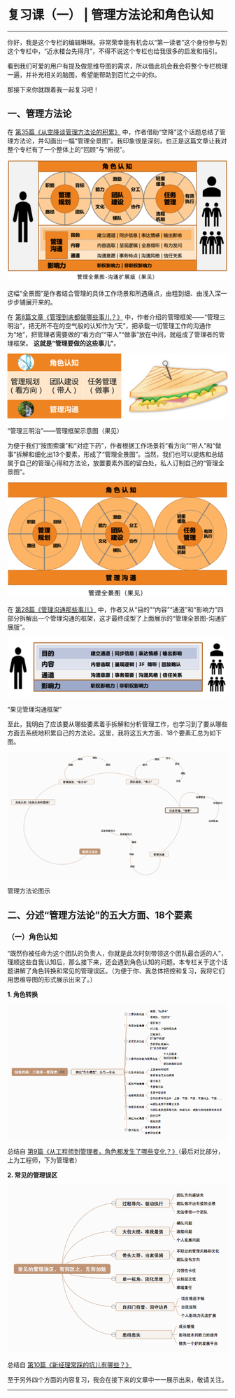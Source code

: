# 复习课（一） | 管理方法论和角色认知
* * *

你好，我是这个专栏的编辑琳琳。非常荣幸能有机会以“第一读者”这个身份参与到这个专栏中，“近水楼台先得月”，不得不说这个专栏也给我很多的启发和指引。

看到我们可爱的用户有提及做思维导图的需求，所以借此机会我会将整个专栏梳理一遍，并补充相关的脑图，希望能帮助到百忙之中的你。

那接下来你就跟着我一起复习吧！

## 一、管理方法论

在 [第35篇《从空降谈管理方法论的积累》](https://time.geekbang.org/column/article/64689) 中，作者借助“空降”这个话题总结了管理方法论，并勾画出一幅“管理全景图”。我印象很是深刻，也正是这篇文章让我对整个专栏有了一个整体上的“回顾”与“俯视”。

![](images/67186/67a4159cabd32da3da23a9a0ef378495.png)

这幅“全景图”是作者结合管理的具体工作场景和所遇痛点，由粗到细、由浅入深一步步铺展开来的。

在 [第8篇文章《管理到底都做哪些事儿？》](https://time.geekbang.org/column/article/14534) 中，作者介绍的管理框架——“管理三明治”，把无所不在的空气般的认知作为“天”，把承载一切管理工作的沟通作为“地”，把管理者需要做的“看方向”“带人”“做事”放在中间，就组成了管理者的管理框架。 **这就是“管理要做的这些事儿”**。

![](images/67186/c129b5d3a3a1fd1848d8453b0cf50183.png)

“管理三明治”——管理框架示意图（果见）

为便于我们“按图索骥”和“对症下药”，作者根据工作场景将“看方向”“带人”和“做事”拆解和细化出13个要素，形成了“管理全景图”。当然，我们也可以提炼和总结属于自己的管理心得和方法论，放置要素外围的留白处，私人订制自己的“管理全景图”。

![](images/67186/bdf3a3c6a4d0e50b6c65dcdee7eb6dc1.png)

在 [第28篇《管理沟通那些事儿》](https://time.geekbang.org/column/article/41968) 中，作者又从“目的”“内容”“通道”和“影响力”四部分拆解出一个管理沟通的框架，这才最终成型了上面展示的“管理全景图-沟通扩展版”。

![](images/67186/a7cdf7790422245a87b978b53872b764.png)

“果见管理沟通框架”

至此，我明白了应该要从哪些要素着手拆解和分析管理工作，也学习到了要从哪些方面去系统地积累自己的方法论。这里，我将这五大方面、18个要素汇总为如下图。

![](images/67186/af4ff71a905baddbca6f19fd8673b329.png)

管理方法论图示

## 二、分述“管理方法论”的五大方面、18个要素

### （一）角色认知

“既然你被任命为这个团队的负责人，你就是此次时刻带领这个团队最合适的人”，理顺这些自我认知后，那么接下来，还会遇到角色认知的问题。本专栏关于这个话题讲解了角色转换和常见的管理误区。（为便于你、我总体把控和复习，我将它们用思维导图的形式展示出来了。）

**1\. 角色转换**

![](images/67186/9aa090d3029b7751f79cddbcdc6e2141.png)

总结自 [第9篇《从工程师到管理者，角色都发生了哪些变化？》](https://time.geekbang.org/column/article/14762)（最后对比部分，上为工程师，下为管理者）

**2\. 常见的管理误区**

![](images/67186/fa172a62bda48d1c7f16438f8822500f.png)

总结自 [第10篇《新经理常踩的坑儿有哪些？》](https://time.geekbang.org/column/article/17830)

至于另外四个方面的内容复习，我会在接下来的文章中一一展示出来，敬请关注。

* * *